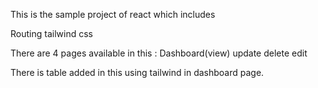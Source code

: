 This is the sample project of react which includes

Routing
tailwind css

There are 4 pages available in this : 
Dashboard(view)
update
delete
edit

There is table added in this using tailwind in dashboard page.
